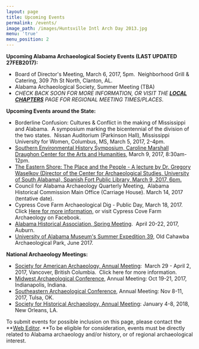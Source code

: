 ```yaml
---
layout: page
title: Upcoming Events
permalink: /events/
image_path: /images/Huntsville Intl Arch Day 2013.jpg
menu: 'true'
menu_position: 2
---
```



**Upcoming Alabama Archaeological Society Events (LAST UPDATED 27FEB2017):**

* Board of Director's Meeting, March 6, 2017, 5pm.&nbsp; Neighborhood Grill & Catering, 309 7th St North, Clanton, AL.
* Alabama Archaeological Society, Summer Meeting (TBA)
* *CHECK BACK SOON FOR MORE INFORMATION, OR VISIT THE [**LOCAL CHAPTERS**](https://alabamaarchaeology.org/local-chapters/) PAGE FOR REGIONAL MEETING TIMES/PLACES*.

**Upcoming Events around the State:**

* Borderline Confusion: Cultures & Conflict in the making of Mississippi and Alabama. &nbsp;A symposium marking the bicentennial of the division of the two states. &nbsp;Nissan Auditorium (Parkinson Hall), Mississippi University for Women, Columbus, MS, March 5, 2017, 2-4pm.
* [Southern Environmental History Symposium, Caroline Marshall Draughon Center for the Arts and Humanities](cla.auburn.edu), March 9, 2017, 8:30am-12pm.
* [The Eastern Shore: The Place and the People - A lecture by Dr. Gregory Waselkov (Director of the Center for Archaeological Studies, University of South Alabama), Spanish Fort Public Library, March 9, 2017, 6pm.](http://blakeleypark.com/events.asp)
* Council for Alabama Archaeology Quarterly Meeting,&nbsp; Alabama Historical Commission Main Office (Carriage House). March 14, 2017 (tentative date).
* Cypress Cove Farm Archaeological Dig - Public Day, March 18, 2017.&nbsp; Click [Here for more information](http://www.franklincountytimes.com/2017/02/15/archaeological-dig-comes-to-red-bay/), or visit Cypress Cove Farm Archaeology on Facebook.
* [Alabama Historical Association, Spring Meeting](http://www.alabamahistory.net/meetings.html).&nbsp; April 20-22, 2017, Auburn.
* [University of Alabama Museum's Summer Expedition 39](https://almnh.ua.edu/summer-expedition.html), Old Cahawba Archaeological Park, June 2017.

**National Archaeology Meetings:**

* [Society for American Archaeology, Annual Meeting](http://www.saa.org/AbouttheSociety/AnnualMeeting/tabid/138/Default.aspx):&nbsp; March 29 - April 2, 2017, Vancover, British Columbia.&nbsp; Click here for more information.
* [Midwest Archaeological Conference](http://www.midwestarchaeology.org/2017-indianapolis-indiana), Annual Meeting: Oct 19-21, 2017, Indianapolis, Indiana.
* [Southeastern Archaeological Conference](http://www.southeasternarchaeology.org/annual-meeting/details/), Annual Meeting: Nov 8-11, 2017, Tulsa, OK.
* [Society for Historical Archaeology, Annual Meeting](https://sha.org/conferences/): January 4-8, 2018, New Orleans, LA.

To submit events for possible inclusion on this page, please contact the **[Web Editor](javascript:void(location.href='mailto:'+String.fromCharCode(115,105,112,101,115,46,101,114,105,99,64,103,109,97,105,108,46,99,111,109))).&nbsp;**To be eligible for consideration, events must be directly related to Alabama archaeology and/or history, or of regional archaeological interest.